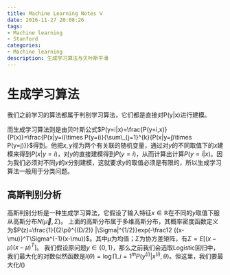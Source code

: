```yaml
---
title: Machine Learning Notes Ⅴ
date: 2016-11-27 20:08:26
tags:
- Machine learning
- Stanford
categories:
- Machine learning
description: 生成学习算法与贝叶斯平滑
---
```


# 生成学习算法

我们之前学习的算法都属于判别学习算法，它们都是直接对P(y|x)进行建模。

而生成学习算法则是由贝叶斯公式$P(y=i|x)=\frac{P(y=i,x)}{P(x)}=\frac{P(x|y=i)\times P(y=i)}{\sum\_{j=1}^{k}{P(x|y=j)\times P(y=j)}}$得到。他把$x,y$视为两个有关联的随机变量，通过对$y$的不同取值下的$x$建模来得到$P(x|y=i)$，对$y$的直接建模得到$P(y=i)$，从而计算出计算$P(y=i|x)$。因为我们必须对不同$y$的$x$分别建模，这就要求$y$的取值必须是有限的，所以生成学习算法一般用于分类问题。

## 高斯判别分析
高斯判别分析是一种生成学习算法，它假设了输入特征$x \in \mathbb{R}$在不同的$y$取值下服从高斯分布$N(\vec \mu,\Sigma)$。
上面的高斯分布属于多维高斯分布，其概率密度函数定义为$P(z)=\frac{1}{(2\pi)^{(D/2)} |\Sigma|^{1/2}}exp(-\frac12 {(x-\mu)}^T\Sigma^{-1}(x-\mu))$。其中$\mu$为均值；$\Sigma$为协方差矩阵，有$\Sigma=E[(x-\mu){(x-\mu)}^T]$。
我们假设原问题$y\in \lbrace0,1\rbrace$，那么之前我们会选取Logistic回归中，我们最大化的对数似然函数是$l(\theta)=\log{\prod\_{i=1}^{m}P(y^{(i)}|x^{(i)},\theta)}$。但这里，我们要最大化$l()$